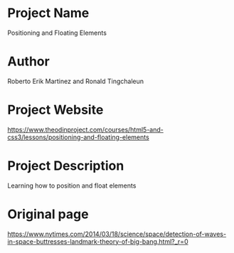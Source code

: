 # Project Name
Positioning and Floating Elements

# Author
Roberto Erik Martinez and Ronald Tingchaleun

# Project Website
https://www.theodinproject.com/courses/html5-and-css3/lessons/positioning-and-floating-elements

# Project Description
Learning how to position and float elements

# Original page
https://www.nytimes.com/2014/03/18/science/space/detection-of-waves-in-space-buttresses-landmark-theory-of-big-bang.html?_r=0
